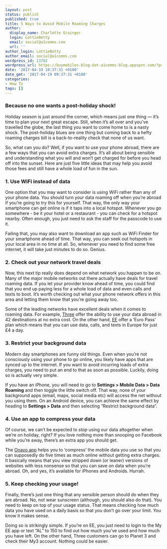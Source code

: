 ```yaml
---
layout: post
status: publish
published: true
title: 5 Ways to Avoid Mobile Roaming Charges
author:
  display_name: Charlotte Grainger
  login: LottieBetty
  email: social@a1comms.com
  url: ''
author_login: LottieBetty
author_email: social@a1comms.com
wordpress_id: 13702
wordpress_url: https://buymobiles-blog-dot-a1comms-blog.appspot.com/?p=13702
date: '2017-04-19 10:37:31 +0100'
date_gmt: '2017-04-19 09:37:31 +0100'
categories:
- How To
tags: []
---
```

<h3>Because no one wants a post-holiday shock!</h3>
<p>Holiday season is just around the corner, which means just one thing &mdash; it&rsquo;s time to plan your next great escape. Still, when it&rsquo;s all over and you&rsquo;ve travelled the globe, the last thing you want to come home to is a nasty shock. The post-holiday blues are one thing but coming back to a hefty roaming charges bill is a back-to-reality check that none of us want.</p>
<p>So, what can you do? Well, if you want to use your phone abroad, there are a few ways that you can avoid extra charges. It&rsquo;s all about being sensible and understanding what you will and won&rsquo;t get charged for before you head off into the sunset. Here are just five little ideas that may help you avoid those fees and still have a whole load of fun in the sun.</p>
<h3>1. Use WiFi instead of data</h3>
<p>One option that you may want to consider is using WiFi rather than any of your phone data. You should turn your data roaming off when you&rsquo;re abroad if you&rsquo;re going to try this for yourself. That way, the only way your smartphone can get online is if it taps into a local hotspot. Whenever you go somewhere - be it your hotel or a restaurant - you can check for a hotspot nearby. Often enough, you just need to ask the staff for the passcode to use it.</p>
<p>Failing that, you may also want to download an app such as WiFi Finder for your smartphone ahead of time. That way, you can seek out hotspots in your local area in no time at all. So, whenever you need to find some free internet, it will take just minutes to do so. Genius.</p>
<h3>2. Check out your network travel deals</h3>
<p>Now, this next tip really does depend on what network you happen to be on. Many of the major mobile networks out there actually have deals for travel roaming data. If you let your provider know ahead of time, you could find that you end up paying less for a whole load of data and even calls and texts to boot. It&rsquo;s worth checking out what your phone network offers in this area and letting them know that you&rsquo;re going away too.</p>
<p>Some of the leading networks have excellent deals when it comes to roaming data. For example, <a href="http://www.three.co.uk/Support/Roaming_and_international/Roaming_abroad" target="_blank" rel="noopener noreferrer">Three</a> offer the ability to use your data abroad in 42 destinations at no extra cost. On the other hand, <a href="http://ee.co.uk/help/add-ons-benefits-and-plans/call-or-going-abroad/roaming-customers-after-17th-august-2016" target="_blank" rel="noopener noreferrer">EE</a> offer a &lsquo;Euro Pass&rsquo; plan which means that you can use data, calls, and texts in Europe for just &pound;4 a day.</p>
<h3>3. Restrict your background data</h3>
<p>Modern day smartphones are funny old things. Even when you&rsquo;re not consciously using your phone to go online, you likely have apps that are synced up to the internet. If you want to avoid incurring loads of extra charges, you need to put an end to that as soon as possible. Luckily, doing so is actually very simple.</p>
<p>If you have an iPhone, you will need to go to <b>Settings > Mobile Data > Data Roaming</b> and then toggle the little switch off. That way, none of your background apps (email, maps, social media etc) will access the net without you using them. On an Android device, you can achieve the same effect by heading to <b>Settings > Data</b> and then selecting &ldquo;Restrict background data&rdquo;.</p>
<h3>4. Use an app to compress your data</h3>
<p>Of course, we can&rsquo;t be expected to <i>stop </i>using our data altogether when we&rsquo;re on holiday, right? If you love nothing more than snooping on Facebook while you&rsquo;re away, there&rsquo;s an extra app you should get.</p>
<p>The <a href="http://www.onavo.com/index.html" target="_blank" rel="noopener noreferrer">Onavo app</a> helps you to &lsquo;compress&rsquo; the mobile data you use so that you can supposedly do five times as much online without getting extra charges. It basically means that you view stripped down (or leaner) versions of websites with less nonsense so that you can save on data when you&rsquo;re abroad. Oh, and yes, it&rsquo;s available for iPhones and Androids. Hurrah.</p>
<h3>5. Keep checking your usage!</h3>
<p>Finally, there&rsquo;s just one thing that any sensible person should do when they are abroad. No, not wear sunscreen (although, you should also do that). You need to keep on top of your usage status. That means checking how much data you have used on a daily basis so that you don&rsquo;t go over your limit. You know it makes sense.</p>
<p>Doing so is strikingly simple. If you&rsquo;re on EE, you just need to login to the My EE app or text &ldquo;AL&rdquo; to 150 to find out how much you&rsquo;ve used and how much you have left. On the other hand, Three customers can go to Planet 3 and check their My3 account. Nothing could be easier.</p>
